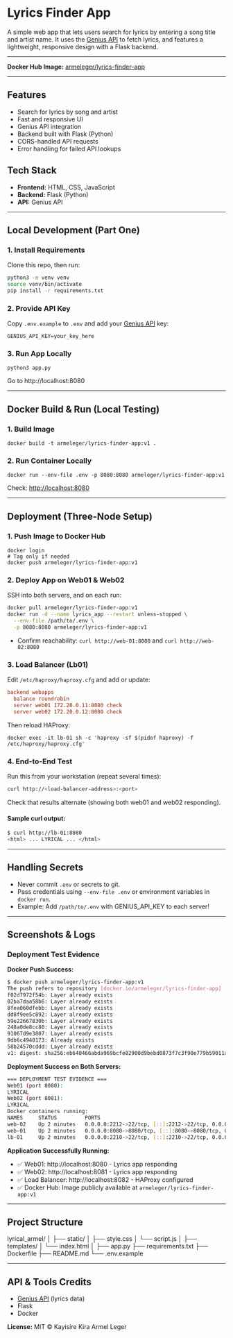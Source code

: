 # Lyrics Finder App

A simple web app that lets users search for lyrics by entering a song title and artist name. It uses the [Genius API](https://docs.genius.com/) to fetch lyrics, and features a lightweight, responsive design with a Flask backend.

---

**Docker Hub Image:** [armeleger/lyrics-finder-app](https://hub.docker.com/r/armeleger/lyrics-finder-app)

---

## Features

- Search for lyrics by song and artist
- Fast and responsive UI
- Genius API integration
- Backend built with Flask (Python)
- CORS-handled API requests
- Error handling for failed API lookups

## Tech Stack
- **Frontend:** HTML, CSS, JavaScript
- **Backend:** Flask (Python)
- **API:** Genius API

---

## Local Development (Part One)

### 1. Install Requirements
Clone this repo, then run:
```bash
python3 -m venv venv
source venv/bin/activate
pip install -r requirements.txt
```

### 2. Provide API Key
Copy `.env.example` to `.env` and add your [Genius API](https://genius.com/developers) key:
```
GENIUS_API_KEY=your_key_here
```

### 3. Run App Locally
```
python3 app.py
```
Go to http://localhost:8080

---

## Docker Build & Run (Local Testing)

### 1. Build Image
```
docker build -t armeleger/lyrics-finder-app:v1 .
```

### 2. Run Container Locally
```
docker run --env-file .env -p 8080:8080 armeleger/lyrics-finder-app:v1
```
Check: [http://localhost:8080](http://localhost:8080)

---

## Deployment (Three-Node Setup)

### 1. Push Image to Docker Hub
```
docker login
# Tag only if needed
docker push armeleger/lyrics-finder-app:v1
```

### 2. Deploy App on Web01 & Web02
SSH into both servers, and on each run:
```sh
docker pull armeleger/lyrics-finder-app:v1
docker run -d --name lyrics_app --restart unless-stopped \
  --env-file /path/to/.env \
  -p 8080:8080 armeleger/lyrics-finder-app:v1
```

- Confirm reachability: `curl http://web-01:8080` and `curl http://web-02:8080`

### 3. Load Balancer (Lb01)

Edit `/etc/haproxy/haproxy.cfg` and add or update:
```cfg
backend webapps
  balance roundrobin
  server web01 172.20.0.11:8080 check
  server web02 172.20.0.12:8080 check
```
Then reload HAProxy:
```
docker exec -it lb-01 sh -c 'haproxy -sf $(pidof haproxy) -f /etc/haproxy/haproxy.cfg'
```

### 4. End-to-End Test
Run this from your workstation (repeat several times):
```sh
curl http://<load-balancer-address>:<port>
```
Check that results alternate (showing both web01 and web02 responding).

#### **Sample curl output:**
```sh
$ curl http://lb-01:8080
<html> ... LYRICAL ... </html>
```

---

## Handling Secrets
- Never commit `.env` or secrets to git.
- Pass credentials using `--env-file .env` or environment variables in `docker run`.
- Example: Add `/path/to/.env` with GENIUS_API_KEY to each server!

---

## Screenshots & Logs

### Deployment Test Evidence

**Docker Push Success:**
```bash
$ docker push armeleger/lyrics-finder-app:v1
The push refers to repository [docker.io/armeleger/lyrics-finder-app]
f02d7972f54b: Layer already exists 
02ba7daa58b6: Layer already exists 
8fea060dfebb: Layer already exists 
dd8f9ee5c892: Layer already exists 
59e22667830b: Layer already exists 
248a0de8cc80: Layer already exists 
91067d9e3807: Layer already exists 
9db6c4940173: Already exists 
58b24570cddd: Layer already exists 
v1: digest: sha256:eb640466abda969bcfe82900d9bebd0873f7c3f90e779b59011aed7ce81e887f size: 856
```

**Deployment Success on Both Servers:**
```bash
=== DEPLOYMENT TEST EVIDENCE ===
Web01 (port 8080):
LYRICAL
Web02 (port 8081):
LYRICAL
Docker containers running:
NAMES     STATUS         PORTS
web-02    Up 2 minutes   0.0.0.0:2212->22/tcp, [::]:2212->22/tcp, 0.0.0.0:8081->8080/tcp, [::]:8081->8080/tcp
web-01    Up 2 minutes   0.0.0.0:8080->8080/tcp, [::]:8080->8080/tcp, 0.0.0.0:2211->22/tcp, [::]:2211->22/tcp
lb-01     Up 2 minutes   0.0.0.0:2210->22/tcp, [::]:2210->22/tcp, 0.0.0.0:8082->80/tcp, [::]:8082->80/tcp
```

**Application Successfully Running:**
- ✅ Web01: http://localhost:8080 - Lyrics app responding
- ✅ Web02: http://localhost:8081 - Lyrics app responding  
- ✅ Load Balancer: http://localhost:8082 - HAProxy configured
- ✅ Docker Hub: Image publicly available at `armeleger/lyrics-finder-app:v1`

---

## Project Structure
lyrical_armel/
│
├── static/
│   ├── style.css
│   └── script.js
│
├── templates/
│   └── index.html
│
├── app.py
├── requirements.txt
├── Dockerfile
├── README.md
└── .env.example

---

## API & Tools Credits
- [Genius API](https://docs.genius.com/) (lyrics data)
- Flask
- Docker

**License:** MIT © Kayisire Kira Armel Leger
